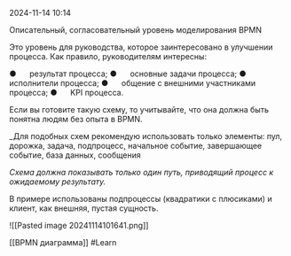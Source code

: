  2024-11-14 10:14


Описательный, согласовательный уровень моделирования BPMN

Это уровень для руководства, которое заинтересовано в улучшении процесса. Как правило, руководителям интересны:

●      результат процесса;
●      основные задачи процесса;
●      исполнители процесса;
●      общение с внешними участниками процесса;
●      KPI процесса.

Если вы готовите такую схему, то учитывайте, что она должна быть понятна людям без опыта в BPMN.

_Для подобных схем рекомендую использовать только элементы: пул, дорожка, задача, подпроцесс, начальное событие, завершающее событие, база данных, сообщения 

_Схема должна показывать только один путь, приводящий процесс к ожидаемому результату._

В примере использованы подпроцессы (квадратики с плюсиками) и клиент, как внешняя, пустая сущность.

![[Pasted image 20241114101641.png]]

[[BPMN диаграмма]]
#Learn